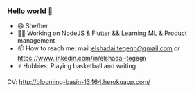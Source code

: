 ### Hello world 👋

<!--
**ElshadaiK/elshadaiK** is a ✨ _special_ ✨ repository because its `README.md` (this file) appears on your GitHub profile.

Here are some ideas to get you started:


-->

- 😄 She/her
- 👩‍💻 Working on NodeJS & Flutter && Learning ML & Product management
- 📫 How to reach me: mail:elshadai.tegegn@gmail.com or https://www.linkedin.com/in/elshadai-tegegn
- ⚡ Hobbies: Playing basketball and writing


CV: http://blooming-basin-13464.herokuapp.com/
